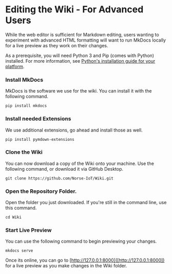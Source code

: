 # Editing the Wiki - For Advanced Users

While the web editor is sufficient for Markdown editing, users wanting to experiment with advanced HTML formatting will want to run MkDocs locally for a live preview as they work on their changes.

As a prerequisite, you will need Python 3 and Pip (comes with Python) installed. For more information, see [Python's installation guide for your platform](https://www.python.org/downloads/release/python-3122/).


### Install MkDocs

MkDocs is the software we use for the wiki. You can install it with the following command.

```
pip install mkdocs
```

### Install needed Extensions

We use additional extensions, go ahead and install those as well.

```
pip install pymdown-extensions
```

### Clone the Wiki

You can now download a copy of the Wiki onto your machine. Use the following command, or download it via GitHub Desktop.

```
git clone https://github.com/Norse-IoT/Wiki.git
```
### Open the Repository Folder.

Open the folder you just downloaded. If you're still in the command line, use this command.

```
cd Wiki
```

### Start Live Preview

You can use the following command to begin previewing your changes.

```
mkdocs serve
```
Once its online, you can go to [http://127.0.0.1:8000]([http://127.0.0.1:8000]) for a live preview as you make changes in the Wiki folder.